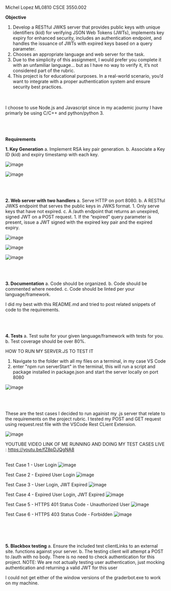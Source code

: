 Michel Lopez
ML0810
CSCE 3550.002 

**Objective**
1. Develop a RESTful JWKS server that provides public keys with unique identifiers (kid) for verifying JSON Web Tokens (JWTs), implements key expiry for enhanced security, includes an authentication endpoint, and handles the issuance of JWTs with expired keys based on a query parameter.
2. Chooses an appropriate language and web server for the task.
3. Due to the simplicity of this assignment, I would prefer you complete it with an unfamiliar language… but as I have no way to verify it, it’s not considered part of the rubric.
4. This project is for educational purposes. In a real-world scenario, you’d want to integrate with a proper authentication system and ensure security best practices.

<br/><br/>
I choose to use Node.js and Javascript since in my academic journy I have primarly be using C/C++ and python/python 3.
<br/><br/>
<br/><br/>

**Requirements**

**1. Key Generation** a. Implement RSA key pair generation. b. Associate a Key ID (kid) and expiry timestamp with each key.


![image](https://github.com/zzyztx/Project1/assets/91233057/43f371d4-5956-4b3a-aac4-1e18ceaece56)

![image](https://github.com/zzyztx/Project1/assets/91233057/bdb66519-ef03-4b12-923d-f9feb50d3312)
<br/><br/>
<br/><br/>


**2. Web server with two handlers** a. Serve HTTP on port 8080. b. A RESTful JWKS endpoint that serves the public keys in JWKS format. 1. Only serve keys that have not expired. c. A /auth endpoint that returns an unexpired, signed JWT on a POST request. 1. If the “expired” query parameter is present, issue a JWT signed with the expired key pair and the expired expiry.

![image](https://github.com/zzyztx/Project1/assets/91233057/b4e179c3-54aa-4fa2-9e72-0f590cd03ab8)

![image](https://github.com/zzyztx/Project1/assets/91233057/e95d93fc-b6b0-4cdb-90bd-d914a9466541)

![image](https://github.com/zzyztx/Project1/assets/91233057/58b2e622-701b-477e-9b7b-902e97ff2599)
<br/><br/>
<br/><br/>

**3. Documentation** a. Code should be organized. b. Code should be commented where needed. c. Code should be linted per your language/framework.

I did my best with this README.md and tried to post related snippets of code to the requirements.
<br/><br/>
<br/><br/>

**4. Tests** a. Test suite for your given language/framework with tests for you. b. Test coverage should be over 80%.

HOW TO RUN MY SERVER.JS TO TEST IT
1. Navigate to the folder with all my files on a terminal, in my case VS Code
2. enter "npm run serverStart" in the terminal, this will run a script and package installed in package.json and start the server locally on port 8080

![image](https://github.com/zzyztx/Project1/assets/91233057/7b454939-416f-4df0-b45d-4ef608f54c3e)
<br/><br/>
<br/><br/>

These are the test cases I decided to run againist my .js server that relate to the requirements on the project rubric. I tested my POST and GET request using request.rest file with the VSCode Rest CLient Extension.

![image](https://github.com/zzyztx/Project1/assets/91233057/45657978-bbd3-4926-a6bb-2336910239d3)

YOUTUBE VIDEO LINK OF ME RUNNING AND DOING MY TEST CASES LIVE : https://youtu.be/fZ8pDJQgNA8
<br/><br/>


Test Case 1 - User Login
![image](https://github.com/zzyztx/Project1/assets/91233057/dc86e78a-7d3f-4f96-b9b3-892f5e0eb9cb)


Test Case 2 - Expired User Login
![image](https://github.com/zzyztx/Project1/assets/91233057/8aea9702-53a3-4f86-a68a-2821c69fa528)


Test Case 3 - User Login, JWT Expired
![image](https://github.com/zzyztx/Project1/assets/91233057/0aafa25c-f007-4fa1-8e2b-57a901f0ec07)


Test Case 4 - Expired User Login, JWT Expired
![image](https://github.com/zzyztx/Project1/assets/91233057/2b4739b0-5477-49de-a9a6-4f14235eed3a)


Test Case 5 - HTTPS 401 Status Code - Unauthorized User
![image](https://github.com/zzyztx/Project1/assets/91233057/af0896bf-164c-4869-b323-4c6ea61c2746)


Test Case 6 - HTTPS 403 Status Code - Forbidden
![image](https://github.com/zzyztx/Project1/assets/91233057/96a5a59d-527c-4d63-b1ed-802766ce35be)



<br/><br/>
<br/><br/>
**5. Blackbox testing** a. Ensure the included test clientLinks to an external site. functions against your server. b. The testing client will attempt a POST to /auth with no body. There is no need to check authentication for this project. NOTE: We are not actually testing user authentication, just mocking authentication and returning a valid JWT for this user

I could not get either of the window versions of the graderbot.exe to work on my machine.
